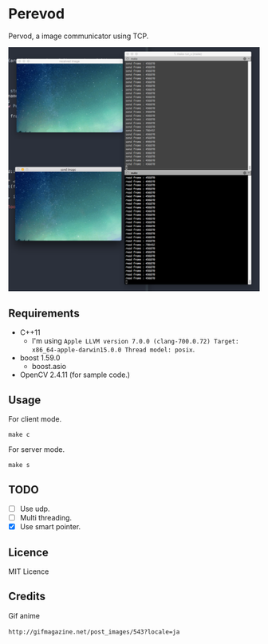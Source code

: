 # Perevod

Pervod, a image communicator using TCP.

![ss](https://raw.githubusercontent.com/0x0c/Perevod/master/asset/Screen%20Shot%202015-10-17%20at%202.46.34%20AM.png)

## Requirements

- C++11
  - I'm using `Apple LLVM version 7.0.0 (clang-700.0.72) Target: x86_64-apple-darwin15.0.0 Thread model: posix`.
- boost 1.59.0
  - boost.asio
- OpenCV 2.4.11 (for sample code.)

## Usage

For client mode.

```
make c
```

For server mode.

```
make s
```

## TODO
- [ ] Use udp.
- [ ] Multi threading.
- [x] Use smart pointer. 

## Licence

MIT Licence

## Credits
Gif anime 

`http://gifmagazine.net/post_images/543?locale=ja`